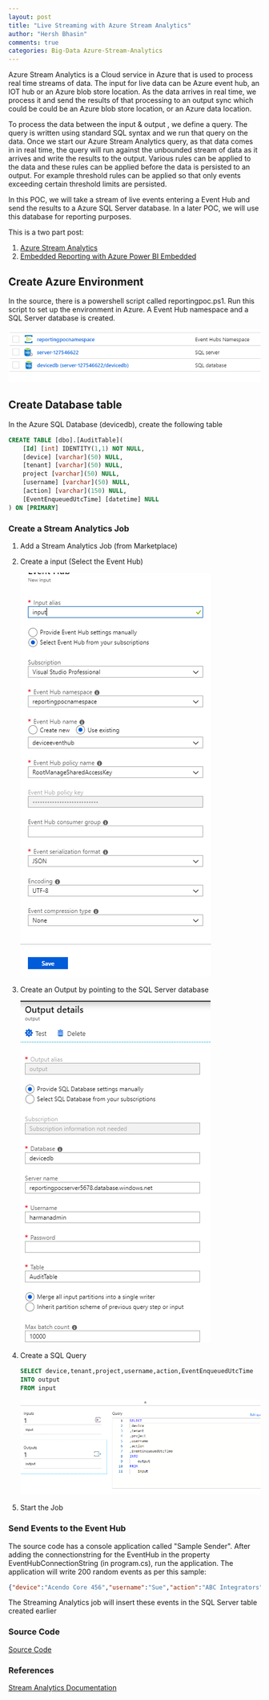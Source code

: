 ```yaml
---
layout: post
title: "Live Streaming with Azure Stream Analytics"
author: "Hersh Bhasin"
comments: true
categories: Big-Data Azure-Stream-Analytics
---
```


Azure Stream Analytics is a Cloud service in Azure that is used to process real time streams of data. The input for live data can be Azure event hub, an IOT hub or an Azure blob store location. As the data arrives in real time, we process it and send the results of that processing to an output sync which could be could be an Azure blob store location, or an Azure data location.

To process the data between the input & output , we define a query. The query is written using standard SQL syntax and we run that query on the data. Once we start our Azure Stream Analytics query, as that data comes in in real time, the query will run against the unbounded stream of data as it arrives and write the results to the output. Various rules can be applied to the data and these rules can be applied before the data is persisted to an output. For example threshold rules can be applied so that only events exceeding certain threshold limits are persisted.

In this POC, we will take a stream of live events entering a Event Hub and send the results to a Azure SQL Server database. In a later POC, we will use this database for reporting purposes.

This is a two part post:

1. [Azure Stream Analytics](https://hershbhasin.com/2019-08-05/azure-stream-analytics )
2. [Embedded Reporting with Azure Power BI Embedded](https://hershbhasin.com/2019-08-06/powerbi-embedded)

## Create Azure Environment

In the source, there is a powershell script called reportingpoc.ps1. Run this script to set up the environment in Azure. A Event Hub namespace and a SQL  Server database is created.

![](/assets/streaming_1.png)

## Create Database table

In the Azure SQL Database (devicedb), create the following table

```sql
CREATE TABLE [dbo].[AuditTable](
    [Id] [int] IDENTITY(1,1) NOT NULL,
    [device] [varchar](50) NULL,
    [tenant] [varchar](50) NULL,
    project [varchar](50) NULL,
    [username] [varchar](50) NULL,
    [action] [varchar](150) NULL,
    [EventEnqueuedUtcTime] [datetime] NULL
) ON [PRIMARY]

```

### Create a Stream Analytics Job

1. Add a Stream Analytics Job (from Marketplace)

2. Create a input (Select the Event Hub)

   ![](/assets/streaming_2.png)

3. Create an Output by pointing to the SQL Server database

   ![](/assets/streaming_3.png)

4. Create a SQL Query

   ```sql
   SELECT device,tenant,project,username,action,EventEnqueuedUtcTime 
   INTO output 
   FROM input
   ```

   

   ![](/assets/streaming_4.png)

5. Start the Job

### Send Events to the Event Hub

The source code has a console application called "Sample Sender". After adding the connectionstring for the EventHub in the property EventHubConnectionString (in program.cs), run the application. The application will write 200 random events  as per this sample:

```json
{"device":"Acendo Core 456","username":"Sue","action":"ABC Integrators","project":"Richardson"} 
```



The Streaming Analytics job will insert these events in the SQL Server table created earlier

### Source Code

[Source Code](https://github.com/hershbhasin/AzureSamples/tree/master/AzureStreaming)

### References

[Stream Analytics Documentation](https://docs.microsoft.com/en-us/azure/stream-analytics/)